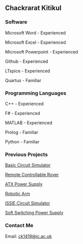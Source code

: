 ## Chackrarat Kitikul

### Software

Microsoft Word - Experienced

Microsoft Excel - Experienced

Microsoft Powerpoint - Experienced

Github - Experienced

LTspice - Experienced

Quartus - Familiar

### Programming Languages

C++ - Experienced

F# - Experienced

MATLAB - Experienced

Prolog - Familiar

Python - Familiar

### Previous Projects

[Basic Circuit Simulator](CircuitSim.md)

[Remote Controllable Rover](Rover.md)

[ATX Power Supply](ATX.md)

[Robotic Arm](RoboticArm.md)

[ISSIE Circuit Simulator](Issie.md)

[Soft Switching Power Supply](SoftSwitching.md)


### Contact Me

Email: ck1419@ic.ac.uk

